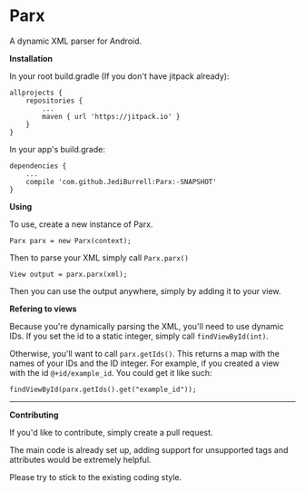 # Parx
A dynamic XML parser for Android.

**Installation**

In your root build.gradle (If you don't have jitpack already):

	allprojects {
		repositories {
			...
			maven { url 'https://jitpack.io' }
		}
	}
	
In your app's build.grade:

	dependencies {
		...
		compile 'com.github.JediBurrell:Parx:-SNAPSHOT'
	}

**Using**

To use, create a new instance of Parx.

	Parx parx = new Parx(context);

Then to parse your XML simply call `Parx.parx()`

	View output = parx.parx(xml);

Then you can use the output anywhere, simply by adding it to your view.

**Refering to views**

Because you're dynamically parsing the XML, you'll need to use dynamic IDs. If you set the id to a static integer, simply call `findViewById(int)`.

Otherwise, you'll want to call `parx.getIds()`. This returns a map with the names of your IDs and the ID integer. For example, if you created a view with the id `@+id/example_id`. You could get it like such:

	findViewById(parx.getIds().get("example_id"));

---

**Contributing**

If you'd like to contribute, simply create a pull request.

The main code is already set up, adding support for unsupported tags and attributes would be extremely helpful.

Please try to stick to the existing coding style.
